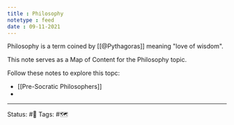 ```yaml
---
title : Philosophy
notetype : feed
date : 09-11-2021
---
```


Philosophy is a term coined by [[@Pythagoras]] meaning "love of wisdom".

This note serves as a Map of Content for the Philosophy topic.

Follow these notes to explore this topc:
- [[Pre-Socratic Philosophers]]
- 

-----

Status: #🌱 
Tags: #🗺️ 

